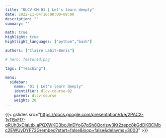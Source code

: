 ```yaml
---
title: "DLCV-CM-01 | Let's learn deeply"
date: 2022-11-04T10:00:00+09:00
description: ""
summary: ""

math: true 
highlight: true
hightlight_languages: ["python","bash"]

authors: ["Claire Labit-Bonis"]

# hero: featured.png

tags: ["Teaching"]

menu:
  sidebar:
    name: "01 | Let's learn deeply"
    identifier: dlcv-course-02
    parent: dlcv-course
    weight: 20
---
```


{{< gslides src="https://docs.google.com/presentation/d/e/2PACX-1vTBxFI7-qRUh3xDIaLtb_aPQXWKD3bcJinDYoG7qSh8Qorizw3Kt2zepc8kGdDKBCMbc2EWUyDYF73G/embed?start=false&loop=false&delayms=3000" >}}